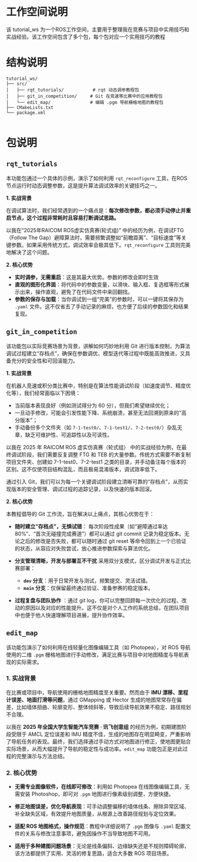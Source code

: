 # 工作空间说明
该 tutorial_ws 为一个ROS工作空间，主要用于整理我在竞赛与项目中实用技巧和实战经验。该工作空间包含了多个包，每个包对应一个实用技巧的教程


# 结构说明

```
tutorial_ws/
├── src/                
│   ├── rqt_tutorials/           # rqt 动态调参教程包
│   ├── git_in_competition/     # Git 在竞速等比赛中的应用教程包
│   └── edit_map/               # 编辑 .pgm 导航栅格地图的教程包
├── CMakeLists.txt             
└── package.xml                
 
```

# 包说明

## `rqt_tutorials`
本功能包通过一个具体的示例，演示了如何利用 `rqt_reconfigure` 工具，在ROS节点运行时动态调整参数，这是提升算法调试效率的关键技巧之一。

**1. 实战背景**

在调试算法时，我们经常遇到的一个痛点是：**每次修改参数，都必须手动停止并重启节点，这个过程非常耗时且容易打断调试思路。**

以我在“2025年RAICOM ROS虚实仿真赛(轮式组)” 中的经历为例，在调试FTG（Follow The Gap）避障算法时，需要频繁调整如“前瞻距离”、“目标速度”等关键参数。如果采用传统方式，调试效率会极其低下。`rqt_reconfigure` 工具则完美地解决了这个问题。


**2. 核心优势**

*   **实时调参，无需重启**：这是其最大优势。参数的修改会即时生效
*   **直观的图形化界面**：将代码中的参数变量，以滑块、输入框、复选框等形式展示出来，操作直观，避免了在代码文件中来回翻找。
*   **参数的保存与加载**：当你调试到一组“完美”的参数时，可以一键将其保存为 `.yaml` 文件。这不仅省去了手动记录的麻烦，也方便了后续的参数固化和结果复现。



## `git_in_competition`
该功能包以实际竞赛场景为背景，讲解如何巧妙地利用 Git 进行版本控制，为算法调试过程建立“存档点”，确保在参数调优、模型迭代等过程中既能高效推进，又具备充分的安全性和可回滚能力。

**1. 实战背景**

在机器人竞速或积分类比赛中，特别是在算法性能调试阶段（如速度调节、精度优化等），我们经常面临以下困境：
* 当前版本表现良好（例如测试得分为 60 分），但我们希望继续优化；
* 一旦动手修改，可能会引发性能下降、系统崩溃，甚至无法回溯到原来的“高分版本”；
* 手动备份多个文件夹（如 `7-1-test0/`、`7-1-test1/`、`7-2-test0/`）杂乱无章，缺乏可维护性、可追踪性以及可读性。

以我在 2025 年 RAICOM ROS 虚实仿真赛（轮式组） 中的实战经验为例，在最终调试阶段，我们需要反复调整 FTG 和 TEB 的大量参数。传统方式需要不断复制项目文件夹、创建如 7-1-test0、7-2-test1 之类的目录，并手动备注每个版本的区别。这不仅使项目结构混乱，而且极易混淆版本，调试效率低下。

通过引入 Git，我们可以为每一个关键调试阶段建立清晰可靠的“存档点”，从而实现版本的安全管理、调试过程的追踪记录，以及快速的版本回滚。



**2. 核心优势**

本教程倡导的 Git 工作流，旨在解决以上痛点，其核心优势在于：

*   **随时建立“存档点”，无惧试错**：
每次阶段性成果（如“避障通过率达 80%”、“首次无碰撞完成赛道”）都可以通过 git commit 记录为稳定版本。无论之后的修改是否失败，都可以随时通过 git reset 等命令回到上一个已验证的状态，从容应对失败尝试，放心推进参数探索与算法优化。

*   **分支管理清晰，开发与部署互不干扰**
    采用双分支模式，区分调试开发与正式比赛部署：
    *   **`dev` 分支**：用于日常开发与测试，频繁提交、灵活试错。
    *   **`main` 分支**：仅保留最终通过验证、准备参赛的稳定版本。


*   **过程复盘与团队协作**
    ：通过 git log，你可以完整回顾每一次优化的过程、改动的原因以及对应的性能提升。这不仅是对个人工作的系统总结，在团队项目中也便于他人快速理解项目进展，提升协作效率。



## `edit_map`

该功能包演示了如何利用在线轻量化图像编辑工具（如 Photopea），对 ROS 导航使用的二维 `.pgm` 栅格地图进行手动修改，满足比赛与项目中对地图精度与导航表现的实际需求。

### **1. 实战背景**

在比赛或项目中，导航使用的栅格地图精度至关重要。然而由于 **IMU 漂移、里程计误差、地面打滑等问题**，通过 GMapping 或 Hector 生成的地图常常存在偏差，比如墙体扭曲、轮廓变形、整体倾斜等，导致后续导航效果不稳定、路径规划不合理。

以我在 **2025 年全国大学生智能汽车竞赛 · 讯飞创意组** 的经历为例，初期建图阶段受限于 AMCL 定位误差和 IMU 精度不佳，生成的地图存在明显畸变，严重影响了导航任务的表现。最终，我们选择通过手动方式对地图进行修正，使地图更贴合实际场景，从而大幅提升了导航的稳定性与成功率。`edit_map` 功能包正是对此过程的完整演示与方法总结。

### **2. 核心优势**

* **无需专业图像软件，在线即可修改**：利用如 Photopea 在线图像编辑工具，无需安装 Photoshop，即可对 `.pgm` 地图进行像素级别调整，方便快捷。

* **修正地图误差，优化导航表现**：可手动调整偏移的墙体线条、擦除异常区域、补全缺失区域，有效提升地图质量，从根源上改善路径规划与定位效果。

* **适配 ROS 地图格式，操作规范**：教程中详细说明了 `.pgm` 图像与 `.yaml` 配置文件的关系与修改注意事项，避免因操作不当导致地图不可用。

* **适用于多种建图问题场景**：无论是线条偏斜、边缘缺失还是不规则障碍轮廓，该方法都提供了实用、灵活的修复思路，适合大多数 ROS 项目场景。


